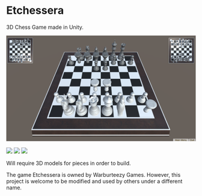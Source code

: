 # Etchessera
3D Chess Game made in Unity.

![Board Screenshot](EtchesseraExampleGameplay.png)

<p float="left">
  <img src="white_move.png" width="32%" />
  <img src="black_move.png" width="32%" /> 
  <img src="black_horse_move_.png" width="32%" />
</p>



Will require 3D models for pieces in order to build.  

The game Etchessera is owned by Warburteezy Games.  However, this project is welcome to be modified and used by others under a different name.  

